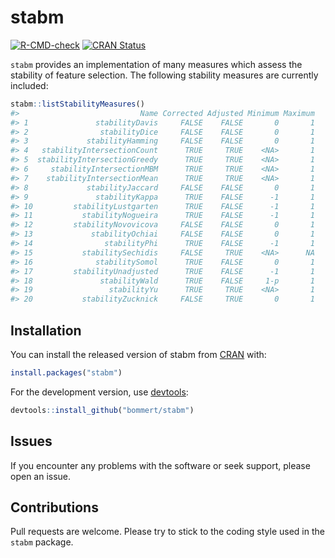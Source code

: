 
<!-- README.md is generated from README.Rmd. Please edit that file -->

# stabm

[![R-CMD-check](https://github.com/bommert/stabm/workflows/R-CMD-check/badge.svg)](https://github.com/bommert/stabm/actions)
[![CRAN
Status](https://www.r-pkg.org/badges/version-ago/stabm)](https://cran.r-project.org/package=stabm)

`stabm` provides an implementation of many measures which assess the
stability of feature selection. The following stability measures are
currently included:

``` r
stabm::listStabilityMeasures()
#>                           Name Corrected Adjusted Minimum Maximum
#> 1               stabilityDavis     FALSE    FALSE       0       1
#> 2                stabilityDice     FALSE    FALSE       0       1
#> 3             stabilityHamming     FALSE    FALSE       0       1
#> 4   stabilityIntersectionCount      TRUE     TRUE    <NA>       1
#> 5  stabilityIntersectionGreedy      TRUE     TRUE    <NA>       1
#> 6     stabilityIntersectionMBM      TRUE     TRUE    <NA>       1
#> 7    stabilityIntersectionMean      TRUE     TRUE    <NA>       1
#> 8             stabilityJaccard     FALSE    FALSE       0       1
#> 9               stabilityKappa      TRUE    FALSE      -1       1
#> 10         stabilityLustgarten      TRUE    FALSE      -1       1
#> 11           stabilityNogueira      TRUE    FALSE      -1       1
#> 12         stabilityNovovicova     FALSE    FALSE       0       1
#> 13             stabilityOchiai     FALSE    FALSE       0       1
#> 14                stabilityPhi      TRUE    FALSE      -1       1
#> 15           stabilitySechidis     FALSE     TRUE    <NA>      NA
#> 16              stabilitySomol      TRUE    FALSE       0       1
#> 17         stabilityUnadjusted      TRUE    FALSE      -1       1
#> 18               stabilityWald      TRUE    FALSE     1-p       1
#> 19                 stabilityYu      TRUE     TRUE    <NA>       1
#> 20           stabilityZucknick     FALSE     TRUE       0       1
```

## Installation

You can install the released version of stabm from
[CRAN](https://cran.r-project.org/package=stabm) with:

``` r
install.packages("stabm")
```

For the development version, use
[devtools](https://cran.r-project.org/package=devtools):

``` r
devtools::install_github("bommert/stabm")
```

## Issues

If you encounter any problems with the software or seek support, please
open an issue.

## Contributions

Pull requests are welcome. Please try to stick to the coding style used
in the `stabm` package.
